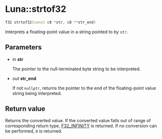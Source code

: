 # Luna::strtof32

```c++
f32 strtof32(const c8 *str, c8 **str_end)
```

Interprets a floating-point value in a string pointed to by `str`. 



## Parameters
* *in* **str**

    The pointer to the null-terminated byte string to be interpreted. 

* *out* **str_end**

    If not `nullptr`, returns the pointer to the end of the floating-point value string being interpreted. 

## Return value
Returns the converted value. If the converted value falls out of range of corresponding return type, [F32_INFINITY](group___runtime_math_1ga92e79ca4e32d185971bc392297d08ddf.md) is returned. If no conversion can be performed, `0`​ is returned. 

